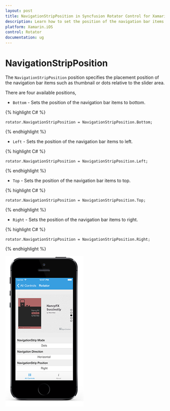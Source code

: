 ```yaml
---
layout: post
title: NavigationStripPosition in Syncfusion Rotator Control for Xamarin.iOS 
description: Learn how to set the position of the navigation bar items in Rotator control
platform: Xamarin.iOS
control: Rotator
documentation: ug
---
```


# NavigationStripPosition

The `NavigationStripPosition` position specifies the placement position of the navigation bar items such as thumbnail or dots relative to the slider area. 

There are four available positions,

* `Bottom` - Sets the position of the navigation bar items to bottom.

{% highlight C# %}

	rotator.NavigationStripPosition = NavigationStripPosition.Bottom;

{% endhighlight %}

* `Left` - Sets the position of the navigation bar items to left.

{% highlight C# %}

	rotator.NavigationStripPosition = NavigationStripPosition.Left;

{% endhighlight %}

* `Top` - Sets the position of the navigation bar items to top.

{% highlight C# %}

	rotator.NavigationStripPosition = NavigationStripPosition.Top;

{% endhighlight %}

* `Right` - Sets the position of the navigation bar items to right.

{% highlight C# %}

	rotator.NavigationStripPosition = NavigationStripPosition.Right;

{% endhighlight %}

![](images/tabstrip.png)